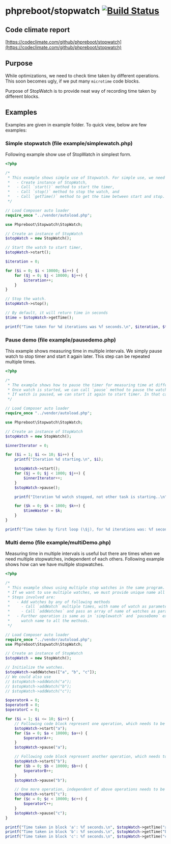# phpreboot/stopwatch [![Build Status](https://travis-ci.org/phpreboot/stopwatch.svg?branch=master)](https://travis-ci.org/phpreboot/stopwatch)

## Code climate report

[https://codeclimate.com/github/phpreboot/stopwatch](https://codeclimate.com/github/phpreboot/stopwatch)

## Purpose

While optimizations, we need to check time taken by different operations. This soon becomes ugly, if we put many
`microtime` code blocks.

Purpose of StopWatch is to provide neat way of recording time taken by different blocks.

## Examples

Examples are given in example folder. To quick view, below are few examples:

### Simple stopwatch (file example/simplewatch.php)

Following example show use of StopWatch in simplest form.

```php
<?php

/*
 * This example shows simple use of Stopwatch. For simple use, we need just four steps:
 *   - Create instance of StopWatch,
 *   - Call `start()` method to start the timer,
 *   - Call `stop()` method to stop the watch, and
 *   - Call `getTime()` method to get the time between start and stop.
 */

// Load Composer auto loader
require_once "../vendor/autoload.php";

use Phpreboot\Stopwatch\StopWatch;

// Create an instance of StopWatch
$stopWatch = new StopWatch();

// Start the watch to start timer,
$stopWatch->start();

$iteration = 0;

for ($i = 0; $i < 10000; $i++) {
    for ($j = 0; $j < 10000; $j++) {
        $iteration++;
    }
}

// Stop the watch.
$stopWatch->stop();

// By default, it will return time in seconds
$time = $stopWatch->getTime();

printf("Time taken for %d iterations was %f seconds.\n", $iteration, $time);
```

### Pause demo (file example/pausedemo.php)

This example shows measuring time in multiple intervals. We simply pause watch to stop timer and start it again later.
This step can be repeated multiple times.

```php
<?php

/*
 * The example shows how to pause the timer for measuring time at different stages.
 * Once watch is started, we can call `pause` method to pause the watch.
 * If watch is paused, we can start it again to start timer. In that case, time will be added to timer.
 */

// Load Composer auto loader
require_once "../vendor/autoload.php";

use Phpreboot\Stopwatch\StopWatch;

// Create an instance of StopWatch
$stopWatch = new StopWatch();

$innerIterator = 0;

for ($i = 1; $i <= 10; $i++) {
    printf("Iteration %d starting.\n", $i);

    $stopWatch->start();
    for ($j = 0; $j < 1000; $j++) {
        $innerIterator++;
    }
    $stopWatch->pause();

    printf("Iteration %d watch stopped, not other task is starting..\n", $i);

    for ($k = 0; $k < 1000; $k++) {
        $timeWaster = $k;
    }
}

printf("Time taken by first loop (\$j), for %d iterations was: %f seconds.\n", $innerIterator, $stopWatch->getTime());
```

### Multi demo (file example/multiDemo.php)

Measuring time in multiple intervals is useful but there are times when we need multiple stopwatches, independent
of each others. Following example shows how can we have multiple stopwatches.

```php
<?php

/*
 * This example shows using multiple stop watches in the same program.
 * If we want to use multiple watches, we must provide unique name all of them.
 * Steps involved are:
 *   - Add watches by any of following methods
 *     - Call `addWatch` multiple times, with name of watch as parameter, or
 *     - Call `addWatches` and pass an array of name of watches as parameter.
 *   - Further operation is same as in `simplewatch` and `pauseDemo` example. However this time, we need to pass
 *     watch name to all the methods.
 */

// Load Composer auto loader
require_once "../vendor/autoload.php";
use Phpreboot\Stopwatch\StopWatch;

// Create an instance of StopWatch
$stopWatch = new StopWatch();

// Initialize the watches.
$stopWatch->addWatches(["a", "b", "c"]);
// We could also use
// $stopWatch->addWatch("a");
// $stopWatch->addWatch("b");
// $stopWatch->addWatch("c");

$operatorA = 0;
$operatorB = 0;
$operatorC = 0;

for ($i = 1; $i <= 10; $i++) {
    // Following code block represent one operation, which needs to be measured.
    $stopWatch->start("a");
    for ($a = 0; $a < 10000; $a++) {
        $operatorA++;
    }
    $stopWatch->pause("a");

    // Following code block represent another operation, which needs to be measured separately.
    $stopWatch->start("b");
    for ($b = 0; $b < 10000; $b++) {
        $operatorB++;
    }
    $stopWatch->pause("b");

    // One more operation, independent of above operations needs to be measured.
    $stopWatch->start("c");
    for ($c = 0; $c < 10000; $c++) {
        $operatorC++;
    }
    $stopWatch->pause("c");
}

printf("Time taken in block 'a': %f seconds.\n", $stopWatch->getTime("a"));
printf("Time taken in block 'b': %f seconds.\n", $stopWatch->getTime("b"));
printf("Time taken in block 'c': %f seconds.\n", $stopWatch->getTime("c"));
```

